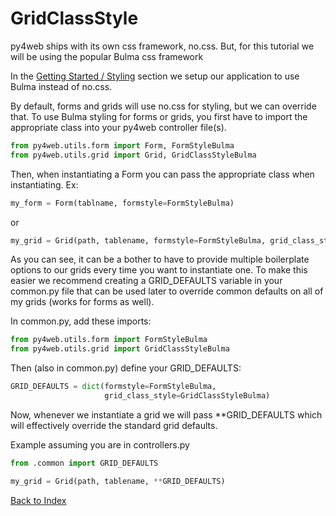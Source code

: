 # GridClassStyle

py4web ships with its own css framework, no.css. But, for this tutorial we will be 
using the popular Bulma css framework

In the [Getting Started / Styling](getting_started.md) section we setup our application
to use Bulma instead of no.css.

By default, forms and grids will use no.css for styling, but we can override that. To use 
Bulma styling for forms or grids, you first have to import the appropriate class into your 
py4web controller file(s).

```python
from py4web.utils.form import Form, FormStyleBulma
from py4web.utils.grid import Grid, GridClassStyleBulma
```

Then, when instantiating a Form you can pass the appropriate class when instantiating.  Ex:

```python
my_form = Form(tablname, formstyle=FormStyleBulma)
```

or

```python
my_grid = Grid(path, tablename, formstyle=FormStyleBulma, grid_class_style=GridClassStyleBulma)
```

As you can see, it can be a bother to have to provide multiple boilerplate options to our grids 
every time you want to instantiate one. To make this easier we recommend creating a GRID_DEFAULTS 
variable in your common.py file that can be used later to override common defaults on all of 
my grids (works for forms as well).

In common.py, add these imports:

```python
from py4web.utils.form import FormStyleBulma
from py4web.utils.grid import GridClassStyleBulma
```

Then (also in common.py) define your GRID_DEFAULTS:

```python
GRID_DEFAULTS = dict(formstyle=FormStyleBulma,
                     grid_class_style=GridClassStyleBulma)
```

Now, whenever we instantiate a grid we will pass **GRID_DEFAULTS which will effectively 
override the standard grid defaults.

Example assuming you are in controllers.py
```python
from .common import GRID_DEFAULTS

my_grid = Grid(path, tablename, **GRID_DEFAULTS)
```

[Back to Index](../README.md)
